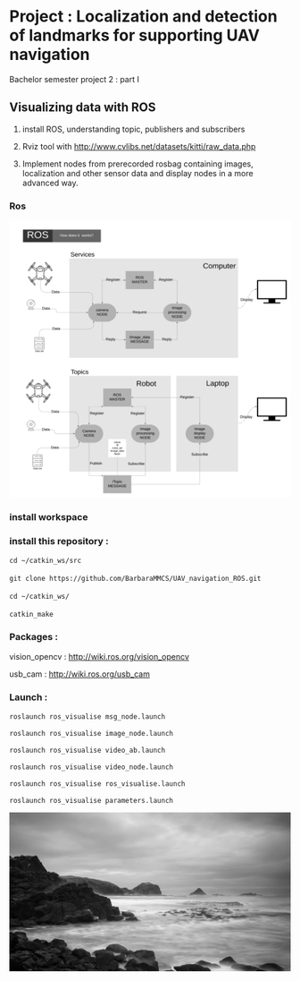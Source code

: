 # Project : Localization and detection of landmarks for supporting UAV navigation

Bachelor semester project 2 : part I

## Visualizing data with ROS

1. install ROS, understanding topic, publishers and subscribers

2. Rviz tool with http://www.cvlibs.net/datasets/kitti/raw_data.php

3. Implement nodes from prerecorded rosbag containing images, localization and other sensor data and display nodes in a more advanced way.

### Ros

<img src="files/file.png" width="1080">
          
### install workspace

### install this repository :
```
cd ~/catkin_ws/src

git clone https://github.com/BarbaraMMCS/UAV_navigation_ROS.git

cd ~/catkin_ws/

catkin_make

```
### Packages : 

vision_opencv : http://wiki.ros.org/vision_opencv

usb_cam : http://wiki.ros.org/usb_cam

### Launch :

```
roslaunch ros_visualise msg_node.launch
```
```
roslaunch ros_visualise image_node.launch
```
```
roslaunch ros_visualise video_ab.launch
```
```
roslaunch ros_visualise video_node.launch
```
```
roslaunch ros_visualise ros_visualise.launch
```
```
roslaunch ros_visualise parameters.launch
```
<img src="files/image.png">

